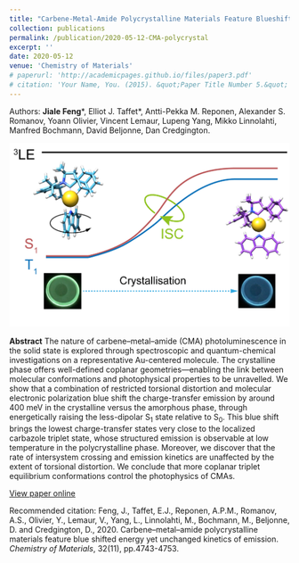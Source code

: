 ```yaml
---
title: "Carbene-Metal-Amide Polycrystalline Materials Feature Blueshifted Energy yet Unchanged Kinetics of Emission"
collection: publications
permalink: /publication/2020-05-12-CMA-polycrystal
excerpt: ''
date: 2020-05-12
venue: 'Chemistry of Materials'
# paperurl: 'http://academicpages.github.io/files/paper3.pdf'
# citation: 'Your Name, You. (2015). &quot;Paper Title Number 5.&quot; <i>Journal 1</i>. 1(3).'
---
```

Authors: **Jiale Feng**\*, Elliot J. Taffet\*, Antti-Pekka M. Reponen, Alexander S. Romanov, Yoann Olivier, Vincent Lemaur, Lupeng Yang, Mikko Linnolahti, Manfred Bochmann, David Beljonne, Dan Credgington.

![CMA-polycrystal](/images/CMA-polycrystal.png)

**Abstract**
The nature of carbene–metal–amide (CMA) photoluminescence in the solid state is explored through spectroscopic and quantum-chemical investigations on a representative Au-centered molecule. The crystalline phase offers well-defined coplanar geometries—enabling the link between molecular conformations and photophysical properties to be unravelled. We show that a combination of restricted torsional distortion and molecular electronic polarization blue shift the charge-transfer emission by around 400 meV in the crystalline versus the amorphous phase, through energetically raising the less-dipolar S$_1$ state relative to S$_0$. This blue shift brings the lowest charge-transfer states very close to the localized carbazole triplet state, whose structured emission is observable at low temperature in the polycrystalline phase. Moreover, we discover that the rate of intersystem crossing and emission kinetics are unaffected by the extent of torsional distortion. We conclude that more coplanar triplet equilibrium conformations control the photophysics of CMAs.

[View paper online](https://pubs.acs.org/doi/full/10.1021/acs.chemmater.0c01363)

Recommended citation: Feng, J., Taffet, E.J., Reponen, A.P.M., Romanov, A.S., Olivier, Y., Lemaur, V., Yang, L., Linnolahti, M., Bochmann, M., Beljonne, D. and Credgington, D., 2020. Carbene–metal–amide polycrystalline materials feature blue shifted energy yet unchanged kinetics of emission. *Chemistry of Materials*, 32(11), pp.4743-4753.